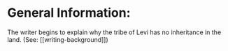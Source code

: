 # General Information:

The writer begins to explain why the tribe of Levi has no inheritance in the land. (See: [[writing-background]])